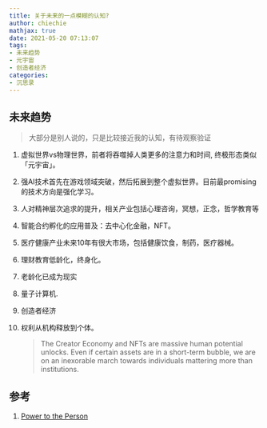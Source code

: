 ```yaml
---
title: 关于未来的一点模糊的认知?
author: chiechie
mathjax: true
date: 2021-05-20 07:13:07
tags:
- 未来趋势
- 元宇宙
- 创造者经济
categories:
- 沉思录
---
```




## 未来趋势

> 大部分是别人说的，只是比较接近我的认知，有待观察验证

1. 虚拟世界vs物理世界，前者将吞噬掉人类更多的注意力和时间, 终极形态类似「元宇宙」。
3. 强AI技术首先在游戏领域突破，然后拓展到整个虚拟世界。目前最promising的技术方向是强化学习。
4. 人对精神层次追求的提升，相关产业包括心理咨询，冥想，正念，哲学教育等
5. 智能合约孵化的应用普及：去中心化金融，NFT。
6. 医疗健康产业未来10年有很大市场，包括健康饮食，制药，医疗器械。
7. 理财教育低龄化，终身化。
8. 老龄化已成为现实
9. 量子计算机.
10. 创造者经济
11. 权利从机构释放到个体。
    
    > The Creator Economy and NFTs are massive human potential unlocks. Even if certain assets are in a short-term bubble, we are on an inexorable march towards individuals mattering more than institutions.




## 参考
1. [Power to the Person](https://notboring.mirror.xyz/SPV_-bchriVn_ncDj8OgnLccSb5qAsU0sXNpg9y_UTk)